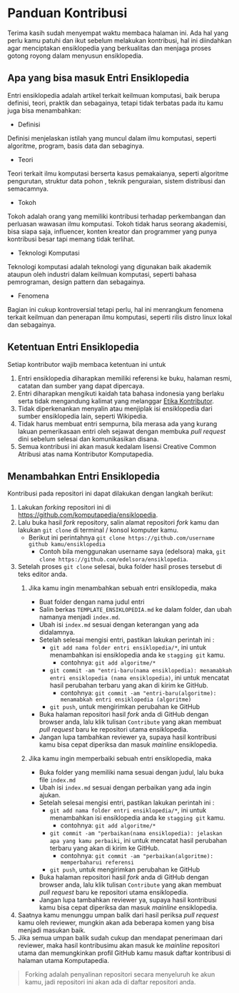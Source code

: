 # Panduan Kontribusi

Terima kasih sudah menyempat waktu membaca halaman ini. Ada hal yang perlu kamu patuhi dan ikut sebelum melakukan
kontribusi, hal ini diindahkan agar menciptakan ensiklopedia yang berkualitas dan menjaga proses gotong royong dalam
menyusun ensiklopedia.

## Apa yang bisa masuk Entri Ensiklopedia

Entri ensiklopedia adalah artikel terkait keilmuan komputasi, baik berupa definisi, teori, praktik dan sebagainya, tetapi tidak terbatas pada itu kamu juga bisa menambahkan:

- Definisi

Definisi menjelaskan istilah yang muncul dalam ilmu komputasi, seperti algoritme, program, basis data dan sebaginya.

- Teori

Teori terkait ilmu komputasi berserta kasus pemakaianya, seperti algoritme pengurutan, struktur data pohon , teknik penguraian, sistem distribusi dan semacamnya.

- Tokoh

Tokoh adalah orang yang memiliki kontribusi terhadap perkembangan dan perluasan wawasan ilmu komputasi. Tokoh tidak harus seorang akademisi, bisa siapa saja, influencer, konten kreator dan programmer yang punya kontribusi besar tapi memang tidak terlihat.

- Teknologi Komputasi

Teknologi komputasi adalah teknologi yang digunakan baik akademik ataupun oleh industri dalam keilmuan komputasi, seperti bahasa pemrograman, design pattern dan sebagainya.

- Fenomena

Bagian ini cukup kontroversial tetapi perlu, hal ini menrangkum fenomena terkait keilmuan dan penerapan ilmu komputasi, seperti rilis distro linux lokal dan sebagainya.

## Ketentuan Entri Ensiklopedia

Setiap kontributor wajib membaca ketentuan ini untuk

1. Entri ensiklopedia diharapkan memiliki referensi ke buku, halaman resmi, catatan dan sumber yang dapat dipercaya.
2. Entri diharapkan mengikuti kaidah tata bahasa indonesia yang berlaku serta tidak mengandung kalimat yang melanggar [Etika Kontributor](CODE_OF_CONDUCT.md).
3. Tidak diperkenankan menyalin atau menjiplak isi ensiklopedia dari sumber ensiklopedia lain, seperti Wikipedia.
4. Tidak harus membuat entri sempurna, bila merasa ada yang kurang lakuan pemerikasaan entri oleh sejawat dengan membuka _pull request_ dini sebelum selesai dan komunikasikan disana.
5. Semua kontribusi ini akan masuk kedalam lisensi Creative Common Atribusi atas nama Kontributor Komputapedia. 

## Menambahkan Entri Ensiklopedia

Kontribusi pada repositori ini dapat dilakukan dengan langkah berikut:

1. Lakukan _forking_ repositori ini di https://github.com/komputapedia/ensiklopedia.
2. Lalu buka hasil _fork_ repository, salin alamat repositori _fork_ kamu dan lakukan `git clone` di terminal / konsol komputer kamu.
    - Berikut ini perintahnya `git clone https://github.com/username github kamu/ensiklopedia`
      - Contoh bila menggunakan username saya (edelsora) maka, `git clone https://github.com/edelsora/ensiklopedia`.
3. Setelah proses `git clone` selesai, buka folder hasil proses tersebut di teks editor anda.
    1. Jika kamu ingin menambahkan sebuah entri ensiklopedia, maka
        - Buat folder dengan nama  judul entri
        - Salin berkas `TEMPLATE_ENSIKLOPEDIA.md` ke dalam folder, dan ubah namanya menjadi `index.md`.
        - Ubah isi `index.md` sesuai dengan keterangan yang ada didalamnya.
        - Setelah selesai mengisi entri, pastikan lakukan perintah ini :
            - `git add nama folder entri ensiklopedia/*`, ini untuk menambahkan isi ensiklopedia anda ke `stagging git` kamu.
                - contohnya: `git add algoritme/*`
            - `git commit -am "entri-baru(nama ensiklopedia): menamabkah entri ensiklopedia (nama ensiklopedia)`, ini untuk mencatat hasil perubahan terbaru yang akan di kirim ke GitHub.
                - contohnya: `git commit -am "entri-baru(algoritme): menamabkah entri ensiklopedia (algoritme)`
            - `git push`, untuk mengirimkan perubahan ke GitHub
        - Buka halaman repositori hasil _fork_ anda di GitHub dengan browser anda, lalu klik tulisan `Contribute` yang akan membuat _pull request_ baru ke repositori utama ensiklopedia.
        - Jangan lupa tambahkan reviewer ya, supaya hasil kontribusi kamu bisa cepat diperiksa dan masuk _mainline_ ensiklopedia.

    2. Jika kamu ingin memperbaiki sebuah entri ensiklopedia, maka
        - Buka folder yang memiliki nama sesuai dengan judul, lalu buka file `index.md`
        - Ubah isi `index.md` sesuai dengan perbaikan yang ada ingin ajukan.
        - Setelah selesai mengisi entri, pastikan lakukan perintah ini :
            - `git add nama folder entri ensiklopedia/*`, ini untuk menambahkan isi ensiklopedia anda ke `stagging git` kamu.
                - contohnya: `git add algoritme/*`
            - `git commit -am "perbaikan(nama ensiklopedia): jelaskan apa yang kamu perbaiki`, ini untuk mencatat hasil perubahan terbaru yang akan di kirim ke GitHub.
                - contohnya: `git commit -am "perbaikan(algoritme): memperbaharui referensi`
            - `git push`, untuk mengirimkan perubahan ke GitHub
        - Buka halaman repositori hasil _fork_ anda di GitHub dengan browser anda, lalu klik tulisan `Contribute` yang akan membuat _pull request_ baru ke repositori utama ensiklopedia.
        - Jangan lupa tambahkan reviewer ya, supaya hasil kontribusi kamu bisa cepat diperiksa dan masuk _mainline_ ensiklopedia.
4. Saatnya kamu menunggu umpan balik dari hasil periksa _pull request_ kamu oleh reviewer, mungkin akan ada beberapa komen yang bisa menjadi masukan baik.
5. Jika semua umpan balik sudah cukup dan mendapat penerimaan dari reviewer, maka hasil kontribusimu akan masuk ke _mainline_ repositori utama dan memungkinkan profil GitHub kamu masuk daftar kontribusi di halaman utama Komputapedia.

> Forking adalah penyalinan repositori secara menyeluruh ke akun kamu, jadi repositori ini akan ada
> di daftar repositori anda.